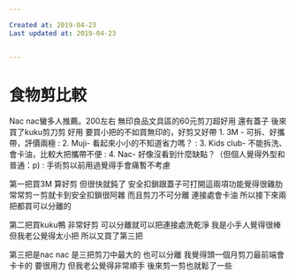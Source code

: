 ```yaml
---

Created at: 2019-04-23
Last updated at: 2019-04-23


---
```


# 食物剪比較


Nac nac蠻多人推薦。200左右
無印良品文具區的60元剪刀超好用 還有蓋子
後來買了kuku剪刀剪 好用
要買小把的不如買無印的，好剪又好帶
 1\. 3M - 可拆、好攜帶，評價兩極 
: 2. Muji- 看起來小小的不知道省力嗎？ 
: 3. Kids club- 不能拆洗、會卡油，比較大把攜帶不便 
: 4. Nac- 好像沒看到什麼缺點？（但個人覺得外型和普通：p) 
: 手術剪以前用過覺得手會痛暫不考慮 

第一把買3M 算好剪 但很快就鈍了 
安全扣鎖跟蓋子可打開這兩項功能覺得很雞肋 
常常剪ㄧ剪就卡到安全扣鎖很阿雜 
而且剪刀不可分離 連接處會卡油 
所以接下來兩把都買可以分離的 

第二把買kuku鴨 
非常好剪 可以分離就可以把連接處洗乾淨 
我是小手人覺得很棒 但我老公覺得太小把 
所以又買了第三把 

第三把是nac nac 
是三把剪刀中最大的 也可以分離 
我覺得頭一個月剪刀最前端會卡卡的 要很用力 
但我老公覺得非常順手 
後來剪一剪也就鬆了一些

